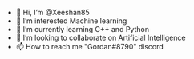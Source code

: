 - 👋 Hi, I’m @Xeeshan85
- 👀 I’m interested Machine learning
- 🌱 I’m currently learning C++ and Python
- 💞️ I’m looking to collaborate on Artificial Intelligence
- 📫 How to reach me "Gordan#8790" discord

<!---
Xeeshan85/Xeeshan85 is a ✨ special ✨ repository because its `README.md` (this file) appears on your GitHub profile.
You can click the Preview link to take a look at your changes.
--->
